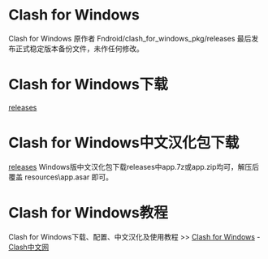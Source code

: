 # Clash for Windows

Clash for Windows 原作者 Fndroid/clash_for_windows_pkg/releases 最后发布正式稳定版本备份文件，未作任何修改。

# Clash for Windows下载
[releases](https://github.com/netboy1024/clash_for_windows/releases/tag/v0.20.39)

# Clash for Windows中文汉化包下载
[releases](https://github.com/netboy1024/clash_for_windows/releases/tag/v0.20.39)
Windows版中文汉化包下载releases中app.7z或app.zip均可，解压后覆盖 resources\app.asar 即可。

# Clash for Windows教程
Clash for Windows下载、配置、中文汉化及使用教程 >> [Clash for Windows](https://clashcn.com/clash-for-windows) - [Clash中文网](https://clashcn.com/)
